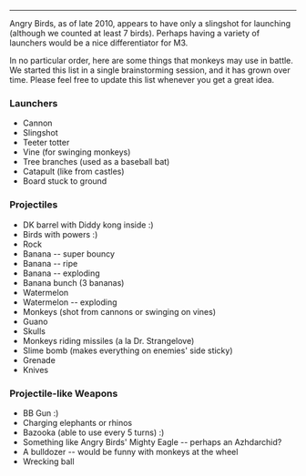 
---


Angry Birds, as of late 2010, appears to have only a slingshot for launching (although we counted at least 7 birds).  Perhaps having a variety of launchers would be a nice differentiator for M3.

In no particular order, here are some things that monkeys may use in battle.  We started this list in a single brainstorming session, and it has grown over time. Please feel free to update this list whenever you get a great idea.

### Launchers ###

  * Cannon
  * Slingshot
  * Teeter totter
  * Vine (for swinging monkeys)
  * Tree branches (used as a baseball bat)
  * Catapult (like from castles)
  * Board stuck to ground

### Projectiles ###

  * DK barrel with Diddy kong inside :)
  * Birds with powers :)
  * Rock
  * Banana -- super bouncy
  * Banana -- ripe
  * Banana -- exploding
  * Banana bunch (3 bananas)
  * Watermelon
  * Watermelon -- exploding
  * Monkeys (shot from cannons or swinging on vines)
  * Guano
  * Skulls
  * Monkeys riding missiles (a la Dr. Strangelove)
  * Slime bomb (makes everything on enemies' side sticky)
  * Grenade
  * Knives

### Projectile-like Weapons ###

  * BB Gun :)
  * Charging elephants or rhinos
  * Bazooka (able to use every 5 turns) :)
  * Something like Angry Birds' Mighty Eagle -- perhaps an Azhdarchid?
  * A bulldozer -- would be funny with monkeys at the wheel
  * Wrecking ball